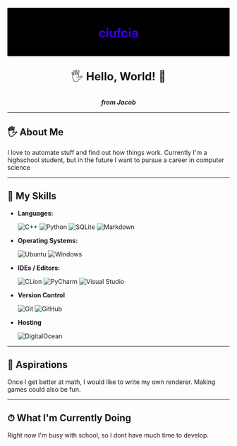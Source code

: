 ![banner](banner.png)

<p align="center" style="font-size:25px">
    🖐 <b>Hello, World!</b> 🤖
    <p align="center">
      <i><b>from Jacob</b></i>
    </p>
</p>

---

## 🖐 About Me

I love to automate stuff and find out how things work. Currently I'm a highschool student, but in the future I want to pursue a career in computer science

---

## 🔧 My Skills

* **Languages:**

  ![C++](https://img.shields.io/badge/c++-%2300599C.svg?style=for-the-badge&logo=c%2B%2B&logoColor=white) ![Python](https://img.shields.io/badge/python-3670A0?style=for-the-badge&logo=python&logoColor=ffdd54) ![SQLite](https://img.shields.io/badge/sqlite-%2307405e.svg?style=for-the-badge&logo=sqlite&logoColor=white) ![Markdown](https://img.shields.io/badge/markdown-%23000000.svg?style=for-the-badge&logo=markdown&logoColor=white)

* **Operating Systems:**

  ![Ubuntu](https://img.shields.io/badge/Ubuntu-E95420?style=for-the-badge&logo=ubuntu&logoColor=white) ![Windows](https://img.shields.io/badge/Windows-0078D6?style=for-the-badge&logo=windows&logoColor=white)

* **IDEs / Editors:**

  ![CLion](https://img.shields.io/badge/CLion-black?style=for-the-badge&logo=clion&logoColor=white) ![PyCharm](https://img.shields.io/badge/pycharm-143?style=for-the-badge&logo=pycharm&logoColor=black&color=black&labelColor=green) ![Visual Studio](https://img.shields.io/badge/Visual%20Studio-5C2D91.svg?style=for-the-badge&logo=visual-studio&logoColor=white)

* **Version Control**

  ![Git](https://img.shields.io/badge/git-%23F05033.svg?style=for-the-badge&logo=git&logoColor=white) ![GitHub](https://img.shields.io/badge/github-%23121011.svg?style=for-the-badge&logo=github&logoColor=white)

* **Hosting**

  ![DigitalOcean](https://img.shields.io/badge/DigitalOcean-%230167ff.svg?style=for-the-badge&logo=digitalOcean&logoColor=white)

---

## 🌱 Aspirations

Once I get better at math, I would like to write my own renderer. Making games could also be fun.

---

## ⏱ What I'm Currently Doing

Right now I'm busy with school, so I dont have much time to develop.
